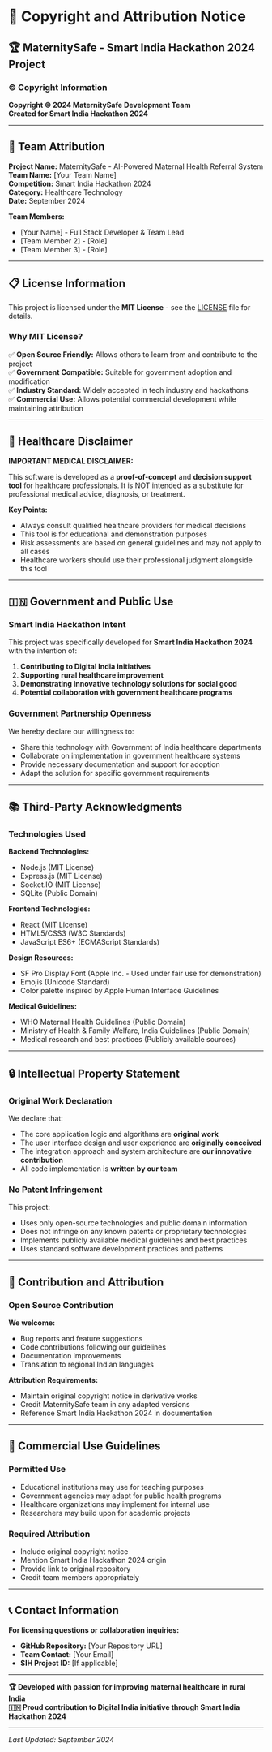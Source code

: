 # 📜 Copyright and Attribution Notice

## 🏆 MaternitySafe - Smart India Hackathon 2024 Project

### © Copyright Information

**Copyright © 2024 MaternitySafe Development Team**  
**Created for Smart India Hackathon 2024**

---

## 👥 Team Attribution

**Project Name:** MaternitySafe - AI-Powered Maternal Health Referral System  
**Team Name:** [Your Team Name]  
**Competition:** Smart India Hackathon 2024  
**Category:** Healthcare Technology  
**Date:** September 2024  

**Team Members:**
- [Your Name] - Full Stack Developer & Team Lead
- [Team Member 2] - [Role]
- [Team Member 3] - [Role]

---

## 📋 License Information

This project is licensed under the **MIT License** - see the [LICENSE](LICENSE) file for details.

### Why MIT License?

✅ **Open Source Friendly:** Allows others to learn from and contribute to the project  
✅ **Government Compatible:** Suitable for government adoption and modification  
✅ **Industry Standard:** Widely accepted in tech industry and hackathons  
✅ **Commercial Use:** Allows potential commercial development while maintaining attribution  

---

## 🏥 Healthcare Disclaimer

**IMPORTANT MEDICAL DISCLAIMER:**

This software is developed as a **proof-of-concept** and **decision support tool** for healthcare professionals. It is NOT intended as a substitute for professional medical advice, diagnosis, or treatment.

**Key Points:**
- Always consult qualified healthcare providers for medical decisions
- This tool is for educational and demonstration purposes
- Risk assessments are based on general guidelines and may not apply to all cases
- Healthcare workers should use their professional judgment alongside this tool

---

## 🇮🇳 Government and Public Use

### Smart India Hackathon Intent

This project was specifically developed for **Smart India Hackathon 2024** with the intention of:

1. **Contributing to Digital India initiatives**
2. **Supporting rural healthcare improvement**
3. **Demonstrating innovative technology solutions for social good**
4. **Potential collaboration with government healthcare programs**

### Government Partnership Openness

We hereby declare our willingness to:
- Share this technology with Government of India healthcare departments
- Collaborate on implementation in government healthcare systems
- Provide necessary documentation and support for adoption
- Adapt the solution for specific government requirements

---

## 📚 Third-Party Acknowledgments

### Technologies Used

**Backend Technologies:**
- Node.js (MIT License)
- Express.js (MIT License)
- Socket.IO (MIT License)
- SQLite (Public Domain)

**Frontend Technologies:**
- React (MIT License)
- HTML5/CSS3 (W3C Standards)
- JavaScript ES6+ (ECMAScript Standards)

**Design Resources:**
- SF Pro Display Font (Apple Inc. - Used under fair use for demonstration)
- Emojis (Unicode Standard)
- Color palette inspired by Apple Human Interface Guidelines

**Medical Guidelines:**
- WHO Maternal Health Guidelines (Public Domain)
- Ministry of Health & Family Welfare, India Guidelines (Public Domain)
- Medical research and best practices (Publicly available sources)

---

## 🔒 Intellectual Property Statement

### Original Work Declaration

We declare that:
- The core application logic and algorithms are **original work**
- The user interface design and user experience are **originally conceived**
- The integration approach and system architecture are **our innovative contribution**
- All code implementation is **written by our team**

### No Patent Infringement

This project:
- Uses only open-source technologies and public domain information
- Does not infringe on any known patents or proprietary technologies
- Implements publicly available medical guidelines and best practices
- Uses standard software development practices and patterns

---

## 🤝 Contribution and Attribution

### Open Source Contribution

**We welcome:**
- Bug reports and feature suggestions
- Code contributions following our guidelines
- Documentation improvements
- Translation to regional Indian languages

**Attribution Requirements:**
- Maintain original copyright notice in derivative works
- Credit MaternitySafe team in any adapted versions
- Reference Smart India Hackathon 2024 in documentation

---

## 🎯 Commercial Use Guidelines

### Permitted Use
- Educational institutions may use for teaching purposes
- Government agencies may adapt for public health programs
- Healthcare organizations may implement for internal use
- Researchers may build upon for academic projects

### Required Attribution
- Include original copyright notice
- Mention Smart India Hackathon 2024 origin
- Provide link to original repository
- Credit team members appropriately

---

## 📞 Contact Information

**For licensing questions or collaboration inquiries:**

- **GitHub Repository:** [Your Repository URL]
- **Team Contact:** [Your Email]
- **SIH Project ID:** [If applicable]

---

**🏆 Developed with passion for improving maternal healthcare in rural India**  
**🇮🇳 Proud contribution to Digital India initiative through Smart India Hackathon 2024**

---

*Last Updated: September 2024*
